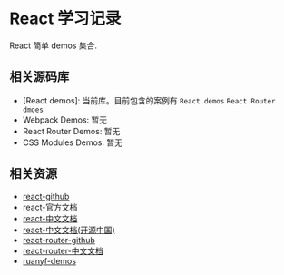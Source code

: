 # React 学习记录

React 简单 demos 集合.

## 相关源码库

+ [React demos]: 当前库。目前包含的案例有 `React demos` `React Router dmoes`
+ Webpack Demos: 暂无
+ React Router Demos: 暂无
+ CSS Modules Demos: 暂无


## 相关资源

+ [react-github](https://github.com/facebook/react)
+ [react-官方文档](https://reactjs.org)
+ [react-中文文档](https://zh-hans.reactjs.org)
+ [react-中文文档(开源中国)](https://react.docschina.org)
+ [react-router-github](https://github.com/ReactTraining/react-router#readme)
+ [react-router-中文文档](http://react-router.docschina.org)
+ [ruanyf-demos](https://github.com/ruanyf/react-demos)